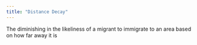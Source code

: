 ```yaml
---
title: "Distance Decay"
---
```

The diminishing in the likeliness of a migrant to immigrate to an area based on how far away it is

